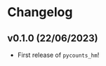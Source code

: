 # Changelog

<!--next-version-placeholder-->

## v0.1.0 (22/06/2023)

- First release of `pycounts_hm`!